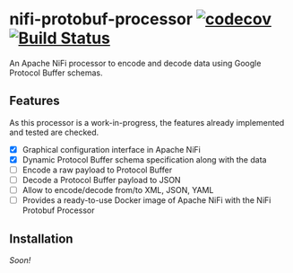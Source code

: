 # nifi-protobuf-processor [![codecov](https://codecov.io/gh/whiver/nifi-protobuf-processor/branch/master/graph/badge.svg)](https://codecov.io/gh/whiver/nifi-protobuf-processor) [![Build Status](https://travis-ci.org/whiver/nifi-protobuf-processor.svg?branch=master)](https://travis-ci.org/whiver/nifi-protobuf-processor)
An Apache NiFi processor to encode and decode data using Google Protocol Buffer schemas.

## Features

As this processor is a work-in-progress, the features already implemented and tested are checked.

- [x] Graphical configuration interface in Apache NiFi
- [x] Dynamic Protocol Buffer schema specification along with the data
- [ ] Encode a raw payload to Protocol Buffer
- [ ] Decode a Protocol Buffer payload to JSON
- [ ] Allow to encode/decode from/to XML, JSON, YAML
- [ ] Provides a ready-to-use Docker image of Apache NiFi with the NiFi Protobuf Processor

## Installation

*Soon!*
